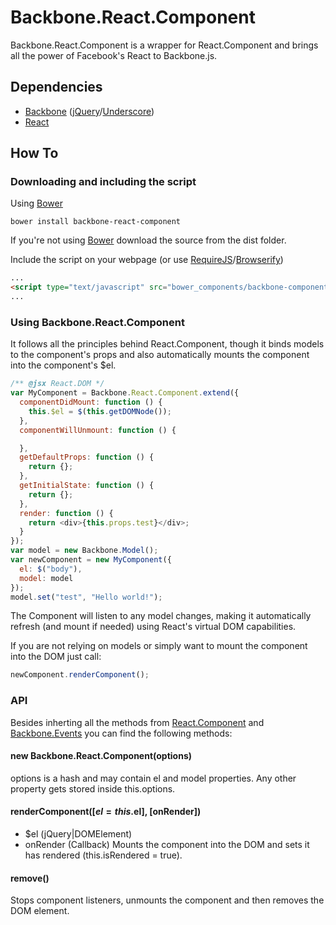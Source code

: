 # Backbone.React.Component

Backbone.React.Component is a wrapper for React.Component and brings all the power of Facebook's React to Backbone.js.

## Dependencies
* [Backbone](http://backbonejs.org/) ([jQuery](http://jquery.com/)/[Underscore](http://underscorejs.org/))
* [React](http://facebook.github.io/react/)

## How To
### Downloading and including the script
Using [Bower](http://bower.io/)
```shell
bower install backbone-react-component
```
If you're not using [Bower](http://bower.io/) download the source from the dist folder.

Include the script on your webpage (or use [RequireJS](http://requirejs.org/)/[Browserify](http://browserify.org/))
```html
...
<script type="text/javascript" src="bower_components/backbone-component/backbone-component-min.js"></script>
...
```

### Using Backbone.React.Component
It follows all the principles behind React.Component, though it binds models to the component's props and also automatically
mounts the component into the component's $el.
```js
/** @jsx React.DOM */
var MyComponent = Backbone.React.Component.extend({
  componentDidMount: function () {
    this.$el = $(this.getDOMNode());
  },
  componentWillUnmount: function () {

  },
  getDefaultProps: function () {
    return {};
  },
  getInitialState: function () {
    return {};
  },
  render: function () {
    return <div>{this.props.test}</div>;
  }
});
var model = new Backbone.Model();
var newComponent = new MyComponent({
  el: $("body"),
  model: model
});
model.set("test", "Hello world!");
```
The Component will listen to any model changes, making it automatically refresh (and mount if needed) using React's virtual DOM capabilities.

If you are not relying on models or simply want to mount the component into the DOM just call:
```js
newComponent.renderComponent();
```

### API
Besides inherting all the methods from [React.Component](http://facebook.github.io/react/docs/component-api.html) and [Backbone.Events](http://backbonejs.org/#Events) you can find the following methods:

#### new Backbone.React.Component(options)
options is a hash and may contain el and model properties. Any other property gets stored inside this.options.

#### renderComponent([$el = this.$el], [onRender])
* $el (jQuery|DOMElement)
* onRender (Callback)
Mounts the component into the DOM and sets it has rendered (this.isRendered = true).

#### remove()
Stops component listeners, unmounts the component and then removes the DOM element.
